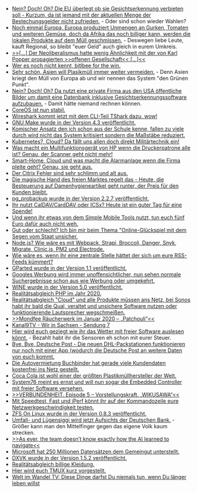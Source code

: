 * [Nein? Doch! Oh? Die EU überlegt ob sie Gesichtserkennung verbieten soll - Kurzum, da ist jemand mit der aktuellen Menge der Bestechungsgelder nicht zufrieden.](https://www.golem.de/news/kuenstliche-intelligenz-eu-erwaegt-verbot-von-gesichtserkennung-2001-146135-rss.html) - Oder sind schon wieder Wahlen?
* [Noch einmal Europa, Europa produziert Unmengen an Gurken, Tomaten und weiteren Gemüse, doch da Afrika das noch billiger kann, werden die lokalen Produkte auf dem Müll geschmissen.](https://netzfrauen.org/2020/01/19/waste-5/) - Deswegen liebe Leute, kauft Regional, so bleibt "euer Geld" auch gleich in eurem Umkreis.
* [>>[...] Der Neoliberalismus hatte wenig Ähnlichkeit mit der von Karl Popper propagierten >>offenen Gesellschaft<< [...]<<](https://www.maskenfall.de/?p=13924)
* [Wer es noch nicht kennt, bitlbee for the win.](https://opensource.com/article/20/1/open-source-chat-tool)
* [Sehr schön, Asien will Plasikmüll immer weiter vermeiden.](https://netzfrauen.org/2020/01/20/plastic-23/) - Denn Asien kriegt den Müll von Europa ab und wir nennen das System "den Grünen Punkt".
* [Nein? Doch! Oh? Da nutzt eine private Firma aus den USA öffentliche Bilder um damit eine Datenbank inklusive Gesichtserkennungssoftware aufzubauen.](https://www.golem.de/news/gesichtserkennung-us-firma-baut-heimlich-datenbank-mit-milliarden-fotos-auf-2001-146138.html) - Damit hätte niemand rechnen können.
* [CoreOS ist nun stabil.](https://www.pro-linux.de/news/1/27731/fedora-coreos-erschienen.html)
* [Wireshark kommt jetzt mit dem CLI-Teil TShark dazu, wow!](https://opensource.com/article/20/1/wireshark-linux-tshark)
* [GNU Make wurde in der Version 4.3 veröffentlicht.](https://www.pro-linux.de/news/1/27735/gnu-make-43-freigegeben.html)
* [Komischer Ansatz den ich schon aus der Schule kenne, fallen zu viele durch wird nicht das System kritisiert sondern die Maßstäbe reduziert.](https://blog.fefe.de/?ts=a0db3bd3)
* [Kubernetes?, Cloud? Da fällt uns allen doch direkt Militärtechnik ein!](https://blog.fefe.de/?ts=a0da950e)
* [Was macht ein Multifunktionsgerät von HP wenn die Druckerpatrone alle ist? Genau, der Scanner geht nicht mehr!](https://blog.fefe.de/?ts=a0dde303)
* [Smart-Home, Cloud und was macht die Alarmanlage wenn die Firma pleite geht? Genau, sie geht aus.](https://blog.fefe.de/?ts=a0dde3f6)
* [Der Citrix Fehler sind sehr schlimm und alt aus.](https://blog.fefe.de/?ts=a0ddd8c1)
* [Die magische Hand des freien Marktes regelt das - Heute, die Besteuerung auf Damenhygieneartikel geht runter, der Preis für den Kunden bleibt.](https://blog.fefe.de/?ts=a0ddd517)
* [pg_probackup wurde in der Version 2.2.7 veröffentlicht.](https://www.postgresql.org/about/news/2009/)
* [Ihr nutzt CalDAV/CardDAV oder ICSx? Heute ist ein guter Tag für eine Spende!](https://icsx5.bitfire.at/donate/)
* [Und wenn ihr etwas von dem Simple Mobile Tools nutzt, tun euch fünf Euro dafür auch nicht weh.](https://www.simplemobiletools.com/donate/)
* [Gut oder schlecht? Ich bin mir beim Thema "Online-Glückspiel mit dem Segen vom Staat unsicher.](https://www.golem.de/news/casino-co-laender-wollen-online-gluecksspiele-erlauben-2001-146203.html)
* [Node.js? Wie wäre es mit Webpack, Strapi, Broccoli, Danger, Snyk, Migrate, Clinic.js, PM2 und Electrode.](https://opensource.com/article/20/1/open-source-tools-nodejs)
* [Wie wäre es, wenn ihr eine zentrale Stelle hättet der sich um eure RSS-Feeds kümmert?](https://opensource.com/article/20/1/open-source-rss-feed-reader)
* [GParted wurde in der Version 1.1 veröffentlicht.](https://www.pro-linux.de/news/1/27738/gparted-11-vorgestellt.html)
* [Googles Werbung wird immer unoffensichtlicher, nun sehen normale Suchergebnisse schon aus wie Werbung oder umgekehrt.](https://twitter.com/craigmod/status/1219644556003565568)
* [WINE wurde in der Version 5.0 veröffentlicht.](https://lwn.net/Articles/810187)
* [Realitätsabgleich PHP im Jahr 2020.](https://stitcher.io/blog/php-in-2020)
* [Realitätsabgleich "Cloud" und alle Produkte müssen ans Netz, bei Sonos habt ihr bald die Qual, veraltet und unsichere Software nutzen oder funktionierende Lautsprecher wegschmeißen.](https://www.golem.de/news/vernetzte-lautsprecher-sonos-schliesst-aeltere-produkte-von-weiterer-entwicklung-aus-2001-146174.html)
* [>>Mondfee Räucherwerk im Januar 2020 – „Patchouli“<<](https://bio-erzgebirge.de/wp/?p=19758)
* [Kanal9TV - Wir in Sachsen - Sendung 7](https://www.youtube.com/watch?v=UJkOw5fhYn4)
* [Hier wird euch geziegt wie ihr das Wetter mit freier Software auslesen könnt.](https://opensource.com/article/20/1/open-source-weather-forecast) - Bezahlt habt ihr die Sensoren eh schon mit eurer Steuer.
* [Bye, Bye, Deutsche Post - Die neuen DHL-Packstationen funktionieren nur noch mit einer App (wodurch die Deutsche Post an weitere Daten von euch kommt.](https://www.golem.de/news/pakete-neue-dhl-packstationen-nur-noch-mit-app-nutzbar-2001-146219-rss.html)
* [Die Autovermietung Buchbinder hat gerade viele Kundendaten kostenfrei ins Netz gestellt.](https://www.golem.de/news/autovermietung-daten-von-millionen-buchbinder-kunden-offen-im-netz-2001-146213-rss.html)
* [Coca Cola ist wohl einer der größten Plastikmüllhersteller der Welt.](https://netzfrauen.org/2020/01/22/cocacola-2/)
* [System76 meint es ernst und will nun sogar die Embedded Controller mit freier Software versehen.](https://www.pro-linux.de/news/1/27745/das-open-source-firmware-projekt-von-system76.html)
* [>>VERBUNDENHEIT. Episode 5 – Vorstellungskraft. „WIKUSAWA“<<](https://www.so-geht-saechsisch.de/arbeiten-und-erfinden/kreativwirtschaft/verbundenheit-episode-5-vorstellungskraft-wikusawa/)
* [Mit Speedtest, Fast und iPerf könnt ihr auf der Kommandozeile eure Netzwerkgeschwindigkeit testen.](https://opensource.com/article/20/1/internet-speed-tests)
* [ZFS On Linux wurde in der Version 0.8.3 veröffentlicht.](https://www.phoronix.com/scan.php?page=news_item&px=ZFS-On-Linux-0.8.3)
* [Umfall- und Lügensiggi wird jetzt Aufsichts der Deutschen Bank.](https://blog.fefe.de/?ts=a0d40693) - Größer kann man den Mittelfinger gegen das eigene Volk kaum strecken.
* [>>As ever, the team doesn’t know exactly how the AI learned to navigate<<](https://blog.fefe.de/?ts=a0d7a5c1)
* [Microsoft hat 250 Millionen Datensätzen dem Gemeingut unterstellt.](https://blog.fefe.de/?ts=a0d6736c)
* [DXVK wurde in der Version 1.5.2 veröffentlicht.](http://www.phoronix.com/scan.php?page=news_item&px=DXVK-1.5.2-Released)
* [Realitätsabgleich billige Kleidung.](https://netzfrauen.org/2020/01/24/ethiopia/)
* [Hier wird euch TMUX kurz vorgestellt.](https://opensource.com/article/20/1/tmux-console)
* [Welt im Wandel TV: Diese Dinge darfst Du niemals tun, wenn Du länger leben willst](https://www.welt-im-wandel.tv/video/diese-dinge-darfst-du-niemals-tun-wenn-du-laenger-leben-willst-ein-arzt-packt-aus/)
